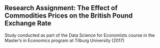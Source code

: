 ## Research Assignment: The Effect of Commodities Prices on the British Pound Exchange Rate

Study  conducted as part of the Data Science for Economists course in the Master’s in Economics program at Tilburg University (2017)
